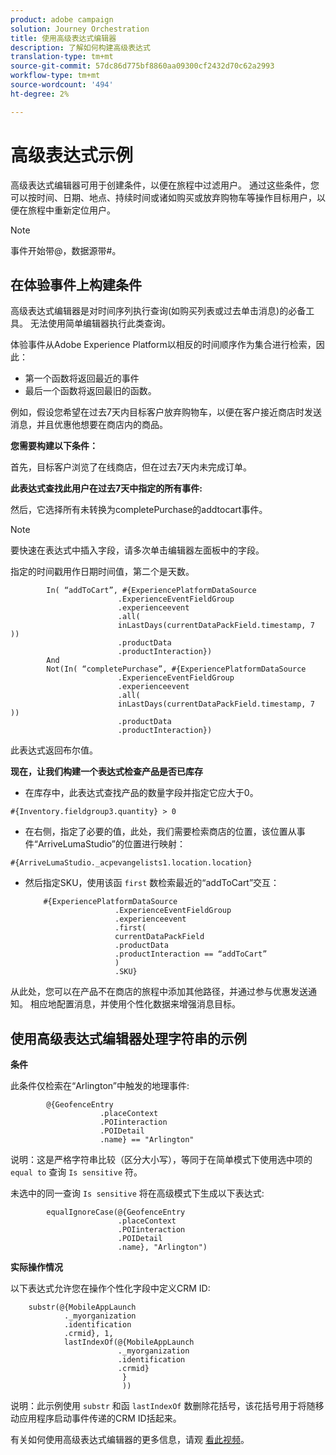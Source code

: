```yaml
---
product: adobe campaign
solution: Journey Orchestration
title: 使用高级表达式编辑器
description: 了解如何构建高级表达式
translation-type: tm+mt
source-git-commit: 57dc86d775bf8860aa09300cf2432d70c62a2993
workflow-type: tm+mt
source-wordcount: '494'
ht-degree: 2%

---
```



# 高级表达式示例

高级表达式编辑器可用于创建条件，以便在旅程中过滤用户。 通过这些条件，您可以按时间、日期、地点、持续时间或诸如购买或放弃购物车等操作目标用户，以便在旅程中重新定位用户。

>[!NOTE]
>
>事件开始带@，数据源带#。

## 在体验事件上构建条件

高级表达式编辑器是对时间序列执行查询(如购买列表或过去单击消息)的必备工具。 无法使用简单编辑器执行此类查询。

体验事件从Adobe Experience Platform以相反的时间顺序作为集合进行检索，因此：

* 第一个函数将返回最近的事件
* 最后一个函数将返回最旧的函数。

例如，假设您希望在过去7天内目标客户放弃购物车，以便在客户接近商店时发送消息，并且优惠他想要在商店内的商品。

**您需要构建以下条件：**

首先，目标客户浏览了在线商店，但在过去7天内未完成订单。

<!--**This expression looks for a specified value in a string value:**

`In (“addToCart”, #{field reference from experience event})`-->

**此表达式查找此用户在过去7天中指定的所有事件:**

然后，它选择所有未转换为completePurchase的addtocart事件。

>[!NOTE]
>
>要快速在表达式中插入字段，请多次单击编辑器左面板中的字段。

指定的时间戳用作日期时间值，第二个是天数。

```
        In( “addToCart”, #{ExperiencePlatformDataSource
                        .ExperienceEventFieldGroup
                        .experienceevent
                        .all(
                        inLastDays(currentDataPackField.timestamp, 7 ))
                        .productData
                        .productInteraction})
        And
        Not(In( “completePurchase”, #{ExperiencePlatformDataSource
                        .ExperienceEventFieldGroup
                        .experienceevent
                        .all(
                        inLastDays(currentDataPackField.timestamp, 7 ))
                        .productData
                        .productInteraction})
```

此表达式返回布尔值。

**现在，让我们构建一个表达式检查产品是否已库存**

* 在库存中，此表达式查找产品的数量字段并指定它应大于0。

`#{Inventory.fieldgroup3.quantity} > 0`

* 在右侧，指定了必要的值，此处，我们需要检索商店的位置，该位置从事件“ArriveLumaStudio”的位置进行映射：

`#{ArriveLumaStudio._acpevangelists1.location.location}`

* 然后指定SKU，使用该函 `first` 数检索最近的“addToCart”交互：

   ```
       #{ExperiencePlatformDataSource
                       .ExperienceEventFieldGroup
                       .experienceevent
                       .first(
                       currentDataPackField
                       .productData
                       .productInteraction == “addToCart”
                       )
                       .SKU}
   ```

从此处，您可以在产品不在商店的旅程中添加其他路径，并通过参与优惠发送通知。 相应地配置消息，并使用个性化数据来增强消息目标。

## 使用高级表达式编辑器处理字符串的示例

**条件**

此条件仅检索在“Arlington”中触发的地理事件:

```
        @{GeofenceEntry
                    .placeContext
                    .POIinteraction
                    .POIDetail
                    .name} == "Arlington"
```

说明：这是严格字符串比较（区分大小写），等同于在简单模式下使用选中项的 `equal to` 查询 `Is sensitive` 符。

未选中的同一查询 `Is sensitive` 将在高级模式下生成以下表达式:

```
        equalIgnoreCase(@{GeofenceEntry
                        .placeContext
                        .POIinteraction
                        .POIDetail
                        .name}, "Arlington")
```

**实际操作情况**

以下表达式允许您在操作个性化字段中定义CRM ID:

```
    substr(@{MobileAppLaunch
            ._myorganization
            .identification
            .crmid}, 1, 
            lastIndexOf(@{MobileAppLaunch
                        ._myorganization
                        .identification
                        .crmid}
                         }
                         ))
```

说明：此示例使用 `substr` 和函 `lastIndexOf` 数删除花括号，该花括号用于将随移动应用程序启动事件传递的CRM ID括起来。

有关如何使用高级表达式编辑器的更多信息，请观 [看此视频](https://docs.adobe.com/content/help/en/platform-learn/tutorials/journey-orchestration/create-a-journey.html)。
